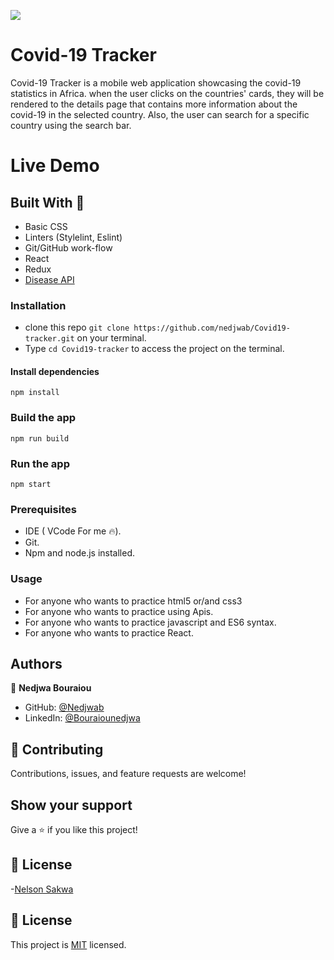   ![](https://img.shields.io/badge/Microverse-blueviolet) 

# Covid-19 Tracker 
Covid-19 Tracker is a mobile web application showcasing the covid-19 statistics in Africa. when the user clicks on the countries' cards, they will be rendered to the details page that contains more information about the covid-19 in the selected country. Also, the user can search for a specific country using the search bar.

# Live Demo


## Built With 🔨
- Basic CSS 
- Linters (Stylelint, Eslint)
- Git/GitHub work-flow
- React
- Redux
- [Disease API](https://disease.sh/docs/#/COVID-19%3A%20Worldometers/get_v3_covid_19_all)


 


### Installation 
- clone this repo  `git clone https://github.com/nedjwab/Covid19-tracker.git` on your terminal.
- Type `cd Covid19-tracker` to access the project on the terminal.

#### Install dependencies
```
npm install
```
### Build the app
```
npm run build
```
### Run the app

```
npm start
```

### Prerequisites

- IDE (  VCode For me 🔥).
- Git.
- Npm and node.js installed.


### Usage

- For anyone who wants to practice html5 or/and css3
- For anyone who wants to practice using Apis.
- For anyone who wants to practice javascript and ES6 syntax.
- For anyone who wants to practice React.


## Authors

👤 **Nedjwa Bouraiou**
 
- GitHub: [@Nedjwab](https://github.com/nedjwab)
- LinkedIn: [@Bouraiounedjwa](https://www.linkedin.com/feed/)


## 🤝 Contributing

Contributions, issues, and feature requests are welcome!

## Show your support

Give a ⭐️ if you like this project!

## 📝 License
-[Nelson Sakwa](https://www.behance.net/sakwadesignstudio)

## 📝 License

This project is [MIT](./MIT.md) licensed.
 